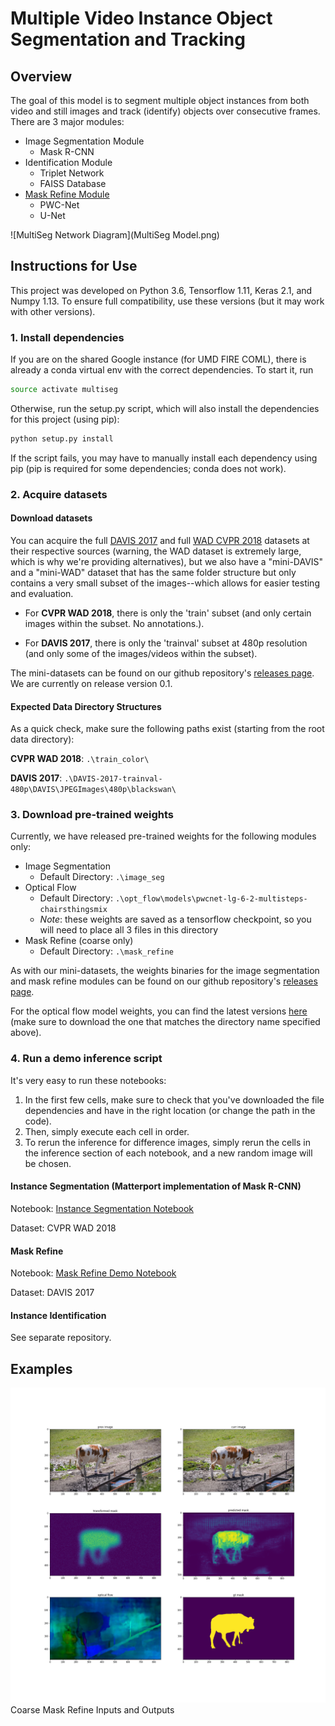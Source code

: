 # Multiple Video Instance Object Segmentation and Tracking

## Overview
The goal of this model is to segment multiple object instances from both video
and still images and track (identify) objects over consecutive frames. There are
3 major modules:
* Image Segmentation Module
  * Mask R-CNN
* Identification Module
  * Triplet Network
  * FAISS Database
* [Mask Refine Module](mask_refine/README.md)
  * PWC-Net
  * U-Net

![MultiSeg Network Diagram](MultiSeg Model.png)

## Instructions for Use
This project was developed on Python 3.6, Tensorflow 1.11, Keras 2.1, and Numpy 
1.13. To ensure full compatibility, use these versions (but it may work with
other versions).

### 1. Install dependencies
If you are on the shared Google instance (for UMD FIRE COML), there is already a conda virtual env 
with the correct dependencies. To start it, run 
```bash
source activate multiseg
```

Otherwise, run the setup.py script, which will also install the dependencies for this
project (using pip):
```bash
python setup.py install
```

If the script fails, you may have to manually install each dependency using pip
(pip is required for some dependencies; conda does not work).

### 2. Acquire datasets
#### Download datasets
You can acquire the full
[DAVIS 2017](https://davischallenge.org/davis2017/code.html) and full 
[WAD CVPR 2018](https://www.kaggle.com/c/cvpr-2018-autonomous-driving/data)
datasets at their respective sources (warning, the WAD dataset is extremely
large, which is why we're providing alternatives), but we also have a
"mini-DAVIS" and a "mini-WAD" dataset that has the same folder structure but 
only contains a very small subset of the images--which allows for easier testing 
and evaluation.

* For **CVPR WAD 2018**, there is only the 'train' subset (and only certain images
within the subset. No annotations.).

* For **DAVIS 2017**, there is only the 'trainval' subset at 480p resolution 
(and only some of the images/videos within the subset).

The mini-datasets can be found on our github repository's
[releases page](https://github.com/umd-fire-coml/MultiSeg/releases). We are 
currently on release version 0.1.

#### Expected Data Directory Structures
As a quick check, make sure the following paths exist (starting from the root 
data directory):

**CVPR WAD 2018**: `.\train_color\`

**DAVIS 2017**: 
`.\DAVIS-2017-trainval-480p\DAVIS\JPEGImages\480p\blackswan\`

### 3. Download pre-trained weights
Currently, we have released pre-trained weights for the following modules only:
* Image Segmentation
  * Default Directory: `.\image_seg`
* Optical Flow
  * Default Directory: `.\opt_flow\models\pwcnet-lg-6-2-multisteps-chairsthingsmix`
  * *Note*: these weights are saved as a tensorflow checkpoint, so you will need
  to place all 3 files in this directory
* Mask Refine (coarse only)
  * Default Directory: `.\mask_refine`

As with our mini-datasets, the weights binaries for the image segmentation and
mask refine modules can be found on our github repository's
[releases page](https://github.com/umd-fire-coml/MultiSeg/releases).

For the optical flow model weights, you can find the latest versions
[here](http://bit.ly/tfoptflow) (make sure to download the one that matches the 
directory name specified above).

### 4. Run a demo inference script
It's very easy to run these notebooks:
1. In the first few cells, make sure to check that you've downloaded the file
dependencies and have in the right location (or change the path in the code).
2. Then, simply execute each cell in order.
3. To rerun the inference for difference images, simply rerun the cells in the
inference section of each notebook, and a new random image will be chosen.

#### Instance Segmentation (Matterport implementation of Mask R-CNN)
Notebook: [Instance Segmentation Notebook](demo_image_seg.ipynb)

Dataset: CVPR WAD 2018

#### Mask Refine
Notebook: [Mask Refine Demo Notebook](demo_mask_refine.ipynb)

Dataset: DAVIS 2017

#### Instance Identification
See separate repository. 

## Examples
![Coarse Mask Refine Module Outputs](mask_refine/example.png)
Coarse Mask Refine Inputs and Outputs
